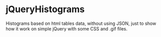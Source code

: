 # jQueryHistograms
 Histograms based on html tables data, without using JSON, 
 just to show how it work on simple jQuery with some CSS and .gif files.
